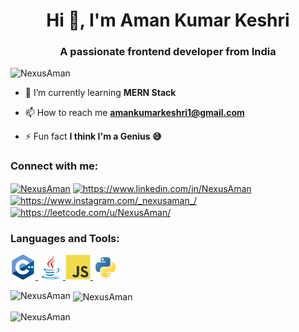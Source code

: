 <h1 align="center">Hi 👋, I'm Aman Kumar Keshri</h1>
<h3 align="center">A passionate frontend developer from India</h3>
<p align="left"> <img src="https://komarev.com/ghpvc/?username=NexusAman&label=Profile%20views&color=0e75b6&style=flat" alt="NexusAman" /> </p>

- 🌱 I’m currently learning **MERN Stack**

- 📫 How to reach me **amankumarkeshri1@gmail.com**

- ⚡ Fun fact **I think I'm a Genius 😅**

<h3 align="left">Connect with me:</h3>
<p align="left">
<a href="https://x.com/_NexusAman_" target="blank"><img align="center" src="https://raw.githubusercontent.com/rahuldkjain/github-profile-readme-generator/master/src/images/icons/Social/twitter.svg" alt="NexusAman" height="30" width="40" /></a>
<a href="https://www.linkedin.com/in/NexusAman" target="blank"><img align="center" src="https://raw.githubusercontent.com/rahuldkjain/github-profile-readme-generator/master/src/images/icons/Social/linked-in-alt.svg" alt="https://www.linkedin.com/in/NexusAman" height="30" width="40" /></a>
<a href="https://instagram.com/_nexusaman_/" target="blank"><img align="center" src="https://raw.githubusercontent.com/rahuldkjain/github-profile-readme-generator/master/src/images/icons/Social/instagram.svg" alt="https://www.instagram.com/_nexusaman_/" height="30" width="40" /></a>
<a href="https://www.leetcode.com/u/NexusAman/" target="blank"><img align="center" src="https://raw.githubusercontent.com/rahuldkjain/github-profile-readme-generator/master/src/images/icons/Social/leet-code.svg" alt="https://leetcode.com/u/NexusAman/" height="30" width="40" /></a>
</p>

<h3 align="left">Languages and Tools:</h3>
<p align="left"> <a href="https://www.w3schools.com/cpp/" target="_blank" rel="noreferrer"> <img src="https://raw.githubusercontent.com/devicons/devicon/master/icons/cplusplus/cplusplus-original.svg" alt="cplusplus" width="40" height="40"/> </a> <a href="https://www.java.com" target="_blank" rel="noreferrer"> <img src="https://raw.githubusercontent.com/devicons/devicon/master/icons/java/java-original.svg" alt="java" width="40" height="40"/> </a> <a href="https://developer.mozilla.org/en-US/docs/Web/JavaScript" target="_blank" rel="noreferrer"> <img src="https://raw.githubusercontent.com/devicons/devicon/master/icons/javascript/javascript-original.svg" alt="javascript" width="40" height="40"/> </a> <a href="https://www.python.org" target="_blank" rel="noreferrer"> <img src="https://raw.githubusercontent.com/devicons/devicon/master/icons/python/python-original.svg" alt="python" width="40" height="40"/> </a> </p>

<p><img align="left" src="https://github-readme-stats.vercel.app/api/top-langs?username=NexusAman&show_icons=true&locale=en&layout=compact" alt="NexusAman" /></p>

<p>&nbsp;<img align="center" src="https://github-readme-stats.vercel.app/api?username=NexusAman&show_icons=true&locale=en" alt="NexusAman" /></p>

<p><img align="center" src="https://github-readme-streak-stats.herokuapp.com/?user=NexusAman&" alt="NexusAman" /></p>
